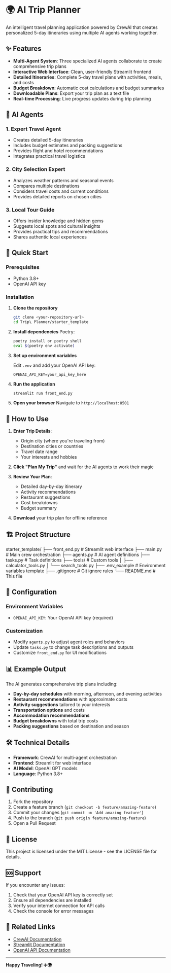# 🌍 AI Trip Planner

An intelligent travel planning application powered by CrewAI that creates personalized 5-day itineraries using multiple AI agents working together.

## ✨ Features

- **Multi-Agent System**: Three specialized AI agents collaborate to create comprehensive trip plans
- **Interactive Web Interface**: Clean, user-friendly Streamlit frontend
- **Detailed Itineraries**: Complete 5-day travel plans with activities, meals, and costs
- **Budget Breakdown**: Automatic cost calculations and budget summaries
- **Downloadable Plans**: Export your trip plan as a text file
- **Real-time Processing**: Live progress updates during trip planning

## 🤖 AI Agents

### 1. Expert Travel Agent
- Creates detailed 5-day itineraries
- Includes budget estimates and packing suggestions
- Provides flight and hotel recommendations
- Integrates practical travel logistics

### 2. City Selection Expert
- Analyzes weather patterns and seasonal events
- Compares multiple destinations
- Considers travel costs and current conditions
- Provides detailed reports on chosen cities

### 3. Local Tour Guide
- Offers insider knowledge and hidden gems
- Suggests local spots and cultural insights
- Provides practical tips and recommendations
- Shares authentic local experiences

## 🚀 Quick Start

### Prerequisites
- Python 3.8+
- OpenAI API key

### Installation

1. **Clone the repository**
   ```bash
   git clone <your-repository-url>
   cd Trip\ Planner/starter_template
   ```

2. **Install dependencies**
    Poetry:
   ```bash
   poetry install or poetry shell
   eval $(poetry env activate)
   ```

3. **Set up environment variables**
   
   Edit `.env` and add your OpenAI API key:
   ```
   OPENAI_API_KEY=your_api_key_here
   ```

4. **Run the application**
   ```bash
   streamlit run front_end.py
   ```

5. **Open your browser**
   Navigate to `http://localhost:8501`

## 📝 How to Use

1. **Enter Trip Details**:
   - Origin city (where you're traveling from)
   - Destination cities or countries
   - Travel date range
   - Your interests and hobbies

2. **Click "Plan My Trip"** and wait for the AI agents to work their magic

3. **Review Your Plan**:
   - Detailed day-by-day itinerary
   - Activity recommendations
   - Restaurant suggestions
   - Cost breakdowns
   - Budget summary

4. **Download** your trip plan for offline reference

## 🏗️ Project Structure

starter_template/
├── front_end.py # Streamlit web interface
├── main.py # Main crew orchestration
├── agents.py # AI agent definitions
├── tasks.py # Task definitions
├── tools/ # Custom tools
│ ├── calculator_tools.py
│ └── search_tools.py
├── .env_example # Environment variables template
├── .gitignore # Git ignore rules
└── README.md # This file


## 🔧 Configuration

### Environment Variables
- `OPENAI_API_KEY`: Your OpenAI API key (required)

### Customization
- Modify `agents.py` to adjust agent roles and behaviors
- Update `tasks.py` to change task descriptions and outputs
- Customize `front_end.py` for UI modifications

## 📊 Example Output

The AI generates comprehensive trip plans including:

- **Day-by-day schedules** with morning, afternoon, and evening activities
- **Restaurant recommendations** with approximate costs
- **Activity suggestions** tailored to your interests
- **Transportation options** and costs
- **Accommodation recommendations**
- **Budget breakdowns** with total trip costs
- **Packing suggestions** based on destination and season

## 🛠️ Technical Details

- **Framework**: CrewAI for multi-agent orchestration
- **Frontend**: Streamlit for web interface
- **AI Model**: OpenAI GPT models
- **Language**: Python 3.8+

## 🤝 Contributing

1. Fork the repository
2. Create a feature branch (`git checkout -b feature/amazing-feature`)
3. Commit your changes (`git commit -m 'Add amazing feature'`)
4. Push to the branch (`git push origin feature/amazing-feature`)
5. Open a Pull Request

## 📄 License

This project is licensed under the MIT License - see the LICENSE file for details.

## 🆘 Support

If you encounter any issues:

1. Check that your OpenAI API key is correctly set
2. Ensure all dependencies are installed
3. Verify your internet connection for API calls
4. Check the console for error messages

## 🔗 Related Links

- [CrewAI Documentation](https://docs.crewai.com/)
- [Streamlit Documentation](https://docs.streamlit.io/)
- [OpenAI API Documentation](https://platform.openai.com/docs)

---

**Happy Traveling! ✈️🌍**

